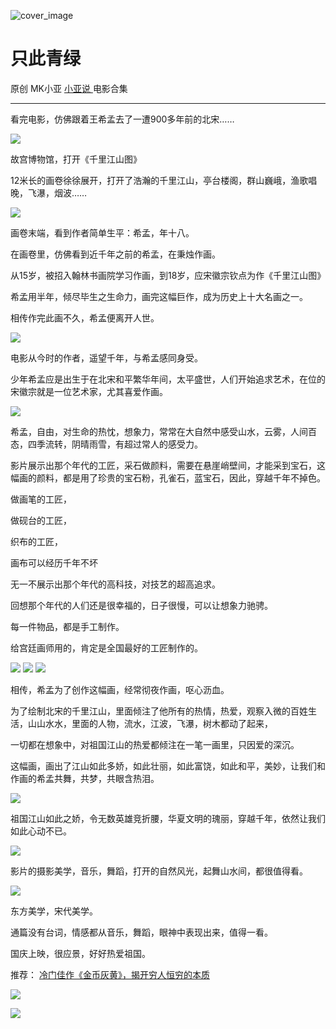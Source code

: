 ![cover_image](https://mmbiz.qpic.cn/mmbiz_jpg/A8SKDch4cJEIMYj6IXStI9X9A0mED5oSBM2pWcPkLhmjhWw1zDTicO1k5gKp0pEzefYwgMUJcnjClDQ6A1icVyUQ/0?wx_fmt=jpeg)

#  只此青绿

原创  MK小亚  [ 小亚说 ](https://mp.weixin.qq.com/mp/appmsgalbum?__biz=MzUxNDAwNTk0MQ==&action=getalbum&album_id=2799748994343190529#wechat_redirect) 电影合集

__ _ _ _ _

看完电影，仿佛跟着王希孟去了一遭900多年前的北宋……

![](https://mmbiz.qpic.cn/mmbiz_jpg/A8SKDch4cJEIMYj6IXStI9X9A0mED5oS80NViaCicWN1BlMzleorgBHPewhvCBiaVbNnNyyKl8zf0LN0Gp2H4Aebw/640?wx_fmt=jpeg)

故宫博物馆，打开《千里江山图》

12米长的画卷徐徐展开，打开了浩瀚的千里江山，亭台楼阁，群山巍峨，渔歌唱晚，飞瀑，烟波……

![](https://mmbiz.qpic.cn/mmbiz_jpg/A8SKDch4cJEIMYj6IXStI9X9A0mED5oSbVrSiabOK6aWscjx8RhvviatGgDw6s3AH3K6yekVyG4RibJ5xyp0iaK4icA/640?wx_fmt=jpeg)

画卷末端，看到作者简单生平：希孟，年十八。

在画卷里，仿佛看到近千年之前的希孟，在秉烛作画。  

  

从15岁，被招入翰林书画院学习作画，到18岁，应宋徽宗钦点为作《千里江山图》

希孟用半年，倾尽毕生之生命力，画完这幅巨作，成为历史上十大名画之一。  

相传作完此画不久，希孟便离开人世。

  

![](https://mmbiz.qpic.cn/mmbiz_jpg/A8SKDch4cJEIMYj6IXStI9X9A0mED5oS80NViaCicWN1BlMzleorgBHPewhvCBiaVbNnNyyKl8zf0LN0Gp2H4Aebw/640?wx_fmt=jpeg)

电影从今时的作者，遥望千年，与希孟感同身受。

少年希孟应是出生于在北宋和平繁华年间，太平盛世，人们开始追求艺术，在位的宋徽宗就是一位艺术家，尤其喜爱作画。  

![](https://mmbiz.qpic.cn/mmbiz_jpg/A8SKDch4cJEIMYj6IXStI9X9A0mED5oSkOib8sqNaxozh9FN3Id4t2SnwupgxbHzicuRBFibzMWALsEoPQDCGXrdg/640?wx_fmt=jpeg)

希孟，自由，对生命的热忱，想象力，常常在大自然中感受山水，云雾，人间百态，四季流转，阴晴雨雪，有超过常人的感受力。

影片展示出那个年代的工匠，采石做颜料，需要在悬崖峭壁间，才能采到宝石，这幅画的颜料，都是用了珍贵的宝石粉，孔雀石，蓝宝石，因此，穿越千年不掉色。

做画笔的工匠，

做砚台的工匠，

织布的工匠，

画布可以经历千年不坏

无一不展示出那个年代的高科技，对技艺的超高追求。  

回想那个年代的人们还是很幸福的，日子很慢，可以让想象力驰骋。

每一件物品，都是手工制作。

给宫廷画师用的，肯定是全国最好的工匠制作的。

![](https://mmbiz.qpic.cn/mmbiz_jpg/A8SKDch4cJEIMYj6IXStI9X9A0mED5oSReFmAXFdfvlBG747KBvxLQGLVlth4cQM4PPTGclo0hmu86jGsYGwIQ/640?wx_fmt=jpeg)
![](https://mmbiz.qpic.cn/mmbiz_jpg/A8SKDch4cJEIMYj6IXStI9X9A0mED5oSEzZ1ymHibVAJ2r7MGPHF64lvv65IxX9VBfENvYZOuiaxSzgjToTESNfQ/640?wx_fmt=jpeg)
![](https://mmbiz.qpic.cn/mmbiz_jpg/A8SKDch4cJEIMYj6IXStI9X9A0mED5oS57PNdRwvBhPH1rCxSy6T6uDKDy1mepnmtvZYuMWHjmQG6wptiay3nVw/640?wx_fmt=jpeg)

相传，希孟为了创作这幅画，经常彻夜作画，呕心沥血。

为了绘制北宋的千里江山，里面倾注了他所有的热情，热爱，观察入微的百姓生活，山山水水，里面的人物，流水，江波，飞瀑，树木都动了起来，  

一切都在想象中，对祖国江山的热爱都倾注在一笔一画里，只因爱的深沉。

这幅画，画出了江山如此多娇，如此壮丽，如此富饶，如此和平，美妙，让我们和作画的希孟共舞，共梦，共眼含热泪。

![](https://mmbiz.qpic.cn/mmbiz_jpg/A8SKDch4cJEIMYj6IXStI9X9A0mED5oSAic7uia7DXhOcYSG5nJnPkpnebWeLiaC2O2BA63n8KiaaSAPtzH1TJawEQ/640?wx_fmt=jpeg)

祖国江山如此之娇，令无数英雄竞折腰，华夏文明的瑰丽，穿越千年，依然让我们如此心动不已。

![](https://mmbiz.qpic.cn/mmbiz_jpg/A8SKDch4cJEIMYj6IXStI9X9A0mED5oSu5ib7q7mrZt4iar9iaFGKATzFPbN1L0nyRklQV3ZqrYgwSKMEL3QgMKvg/640?wx_fmt=jpeg)

影片的摄影美学，音乐，舞蹈，打开的自然风光，起舞山水间，都很值得看。

![](https://mmbiz.qpic.cn/mmbiz_jpg/A8SKDch4cJEIMYj6IXStI9X9A0mED5oSNyicIAs0m0fvcg00yuBzYgnCoTZUNZibafZKGNhz0DTDLxYh9VwzqzUA/640?wx_fmt=jpeg)

东方美学，宋代美学。

通篇没有台词，情感都从音乐，舞蹈，眼神中表现出来，值得一看。

国庆上映，很应景，好好热爱祖国。

  

  

推荐： [ 冷门佳作《金币灰黄》，揭开穷人恒穷的本质
](https://mp.weixin.qq.com/s?__biz=MzUxNDAwNTk0MQ==&mid=2247485030&idx=1&sn=67c99dc63d974f62f49ab281059aa1d5&scene=21#wechat_redirect)  

  

![](https://mmbiz.qpic.cn/mmbiz_gif/b96CibCt70iaZ7Bia3Wm91cEuWhERXfCYjTia9tf7aMjVBNRETSa2NpGjCV6tyNvgCLos8LBgwEgxcwaIw8zdOsG7A/640?wx_fmt=gif)

![](https://mmbiz.qpic.cn/mmbiz_jpg/A8SKDch4cJEicCnqTxiatgGquhIicZ1wJ1Dth5YOOzoYV7U4N3HmiaO0vVAzjOpBVdtF0gnL632Fc7HqiaDmgveQDEw/640?wx_fmt=jpeg)
